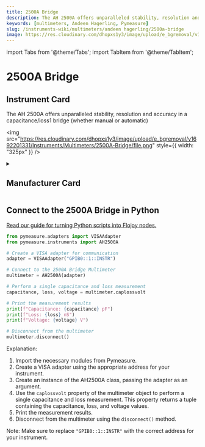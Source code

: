 ```yaml
---
title: 2500A Bridge
description: The AH 2500A offers unparalleled stability, resolution and accuracy in a capacitance/loss1 bridge (whether manual or automatic)
keywords: [multimeters, Andeen Hagerling, Pymeasure]
slug: /instruments-wiki/multimeters/andeen hagerling/2500a-bridge
image: https://res.cloudinary.com/dhopxs1y3/image/upload/e_bgremoval/v1692201331/Instruments/Multimeters/2500A-Bridge/file.png
---
```


import Tabs from '@theme/Tabs';
import TabItem from '@theme/TabItem';

# 2500A Bridge

## Instrument Card

<div className="flex">

<div>

The AH 2500A offers unparalleled stability, resolution and accuracy in a capacitance/loss1 bridge (whether manual or automatic)

</div>

<img src="https://res.cloudinary.com/dhopxs1y3/image/upload/e_bgremoval/v1692201331/Instruments/Multimeters/2500A-Bridge/file.png" style={{ width: "325px" }} />

</div>

<details>
<summary><h2>Manufacturer Card</h2></summary>

<img src="https://res.cloudinary.com/dhopxs1y3/image/upload/e_bgremoval/v1692126007/Instruments/Vendor%20Logos/Andeen_Hagerling.png" style={{ width: "100%", objectFit: "cover" }} />

**Andeen**-**Hagerling**, Inc. - manufacturers of the world's most accurate capacitance bridges and standards. <a href="https://www.andeen-hagerling.com/">Website</a>.

<ul>
  <li>Headquarters: US</li>
  <li>Yearly Revenue (millions, USD): 1.0</li>
</ul>
</details>

## Connect to the 2500A Bridge in Python

[Read our guide for turning Python scripts into Flojoy nodes.](https://docs.flojoy.ai/custom-nodes/creating-custom-node/)


<Tabs>
<TabItem value="Pymeasure" label="Pymeasure">


```python
from pymeasure.adapters import VISAAdapter
from pymeasure.instruments import AH2500A

# Create a VISA adapter for communication
adapter = VISAAdapter("GPIB0::1::INSTR")

# Connect to the 2500A Bridge Multimeter
multimeter = AH2500A(adapter)

# Perform a single capacitance and loss measurement
capacitance, loss, voltage = multimeter.caplossvolt

# Print the measurement results
print(f"Capacitance: {capacitance} pF")
print(f"Loss: {loss} nS")
print(f"Voltage: {voltage} V")

# Disconnect from the multimeter
multimeter.disconnect()
```

Explanation:
1. Import the necessary modules from Pymeasure.
2. Create a VISA adapter using the appropriate address for your instrument.
3. Create an instance of the AH2500A class, passing the adapter as an argument.
4. Use the `caplossvolt` property of the multimeter object to perform a single capacitance and loss measurement. This property returns a tuple containing the capacitance, loss, and voltage values.
5. Print the measurement results.
6. Disconnect from the multimeter using the `disconnect()` method.

Note: Make sure to replace `"GPIB0::1::INSTR"` with the correct address for your instrument.

</TabItem>
</Tabs>